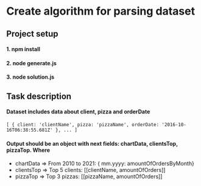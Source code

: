 # Create algorithm for parsing dataset

## Project setup

#### 1. npm install
#### 2. node generate.js
#### 3. node solution.js

## Task description

#### Dataset includes data about client, pizza and orderDate
`
  [
    {
      client: 'clientName',
      pizza: 'pizzaName',
      orderDate: '2016-10-16T06:38:55.681Z'
    },
    ...
  ]
`

#### Output should be an object with next fields: chartData, clientsTop, pizzaTop. Where
- chartData => From 2010 to 2021: { mm.yyyy: amountOfOrdersByMonth}
- clientsTop => Top 5 clients: [[clientName, amountOfOrders]]
- pizzaTop => Top 3 pizzas: [[pizzaName, amountOfOrders]]
